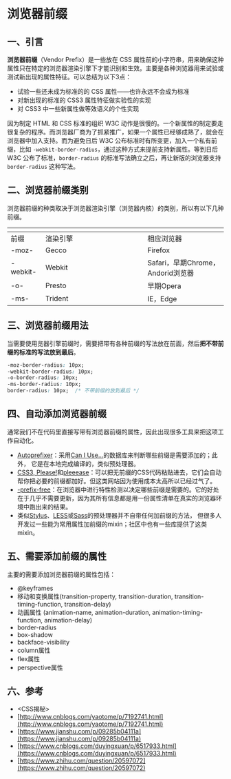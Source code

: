 # 浏览器前缀

## 一、引言 <a href="#gez4gf" id="gez4gf"></a>

**浏览器前缀**（Vendor Prefix）是一些放在 CSS 属性前的小字符串，用来确保这种属性只在特定的浏览器渲染引擎下才能识别和生效。主要是各种浏览器用来试验或测试新出现的属性特征。可以总结为以下3点：

* 试验一些还未成为标准的的 CSS 属性——也许永远不会成为标准
* 对新出现的标准的 CSS3 属性特征做实验性的实现
* 对 CSS3 中一些新属性做等效语义的个性实现

因为制定 HTML 和 CSS 标准的组织 W3C 动作是很慢的。一个新属性的制定要走很复杂的程序。而浏览器厂商为了抓紧推广，如果一个属性已经够成熟了，就会在浏览器中加入支持。而为避免日后 W3C 公布标准时有所变更，加入一个私有前缀，比如 `-webkit-border-radius`，通过这种方式来提前支持新属性。等到日后 W3C 公布了标准，`border-radius` 的标准写法确立之后，再让新版的浏览器支持 `border-radius` 这种写法。

## 二、浏览器前缀类别

浏览器前缀的种类取决于浏览器渲染引擎（浏览器内核）的类别，所以有以下几种前缀。

<table data-header-hidden><thead><tr><th></th><th width="221.33333333333331"></th><th></th></tr></thead><tbody><tr><td>前缀</td><td>渲染引擎</td><td>相应浏览器</td></tr><tr><td>-moz-</td><td>Gecco</td><td>Firefox</td></tr><tr><td>-webkit-</td><td>Webkit</td><td>Safari，早期Chrome，Andorid浏览器</td></tr><tr><td>-o-</td><td>Presto</td><td>早期Opera</td></tr><tr><td>-ms-</td><td>Trident</td><td>IE，Edge</td></tr></tbody></table>

## 三、浏览器前缀用法

当需要使用览器引擎前缀时，需要把带有各种前缀的写法放在前面，然后**把不带前缀的标准的写法放到最后**。

```css
-moz-border-radius: 10px; 
-webkit-border-radius: 10px; 
-o-border-radius: 10px; 
-ms-border-radius: 10px;
border-radius: 10px;  /* 不带前缀的放到最后 */
```

## 四、自动添加浏览器前缀

通常我们不在代码里直接写带有浏览器前缀的属性，因此出现很多工具来把这项工作自动化。

* [Autoprefixer](https://github.com/postcss/autoprefixer)：采用[Can I Use...](http://caniuse.com/)的数据库来判断哪些前缀是需要添加的；此外， 它是在本地完成编译的，类似预处理器。
* [CSS3, Please!](http://css3please.com/)和[pleeease](http://pleee-ase.io/playground.html)：可以把无前缀的CSS代码粘贴进去，它们会自动帮你把必要的前缀都加好。但这类网站因为使用成本太高所以已经过气了。
* [-prefix-free](http://leaverou.github.io/prefixfree)：在浏览器中进行特性检测以决定哪些前缀是需要的。它的好处在于几乎不需要更新，因为其所有信息都是用一份属性清单在真实的浏览器环境中跑出来的结果。
* 类似[Stylus](http://stylus-lang.com/)、[LESS](http://lesscss.org/)或[Sass](http://sass-lang.com/)的预处理器并不自带任何加前缀的方法， 但很多人开发过一些能为常用属性加前缀的mixin；社区中也有一些库提供了这类mixin。

## 五、需要添加前缀的属性

主要的需要添加浏览器前缀的属性包括：

* @keyframes
* 移动和变换属性(transition-property, transition-duration, transition-timing-function, transition-delay)
* 动画属性 (animation-name, animation-duration, animation-timing-function, animation-delay)
* border-radius
* box-shadow
* backface-visibility
* column属性
* flex属性
* perspective属性

## 六、参考

* \<CSS揭秘>
* [http://www.cnblogs.com/yaotome/p/7192741.html](http://www.cnblogs.com/yaotome/p/7192741.html)
* [https://www.jianshu.com/p/09285b04111a](https://www.jianshu.com/p/09285b04111a)
* [https://www.cnblogs.com/duyingxuan/p/6517933.html](https://www.cnblogs.com/duyingxuan/p/6517933.html)
* [https://www.zhihu.com/question/20597072](https://www.zhihu.com/question/20597072)
